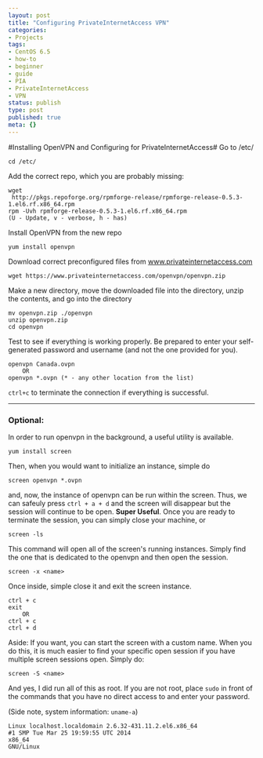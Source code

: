 ```yaml
---
layout: post
title: "Configuring PrivateInternetAccess VPN"
categories:
- Projects
tags:
- CentOS 6.5
- how-to
- beginner
- guide
- PIA
- PrivateInternetAccess
- VPN
status: publish
type: post
published: true
meta: {}
---
```

#Installing OpenVPN and Configuring for PrivateInternetAccess#
Go to /etc/

```
cd /etc/
```

Add the correct repo, which you are probably missing:

```
wget
 http://pkgs.repoforge.org/rpmforge-release/rpmforge-release-0.5.3-1.el6.rf.x86_64.rpm
rpm -Uvh rpmforge-release-0.5.3-1.el6.rf.x86_64.rpm
(U - Update, v - verbose, h - has)
```
Install OpenVPN from the new repo

```
yum install openvpn
```

Download correct preconfigured files from www.privateinternetaccess.com

```
wget https://www.privateinternetaccess.com/openvpn/openvpn.zip
```

Make a new directory, move the downloaded file into the directory, unzip the contents, and go into the directory

```
mv openvpn.zip ./openvpn
unzip openvpn.zip
cd openvpn
```

Test to see if everything is working properly. Be prepared to enter your self-generated password and username (and not the one provided for you).

```
openvpn Canada.ovpn
	OR
openvpn *.ovpn (* - any other location from the list)
```

`ctrl+c` to terminate the connection if everything is successful.

***

### Optional: ###

In order to run openvpn in the background, a useful utility is available.

```
yum install screen
```

Then, when you would want to initialize an instance, simple do

```
screen openvpn *.ovpn
```

and, now, the instance of openvpn can be run within the screen. Thus, we can safeuly press `ctrl + a + d` and the screen will disappear but the session will continue to be open. **Super Useful**. Once you are ready to terminate the session, you can simply close your machine, or

```
screen -ls
```

This command will open all of the screen's running instances. Simply find the one that is dedicated to the openvpn and then open the session.

```
screen -x <name>
```

Once inside, simple close it and exit the screen instance.

```
ctrl + c
exit
	OR
ctrl + c
ctrl + d
```

Aside: If you want, you can start the screen with a custom name. When you do this, it is much easier to find your specific open session if you have multiple screen sessions open. Simply do:

```
screen -S <name>
```

And yes, I did run all of this as root. If you are not root, place `` sudo `` in front of the commands that you have no direct access to and enter your password.

(Side note, system information: `uname-a`)

```
Linux localhost.localdomain 2.6.32-431.11.2.el6.x86_64
#1 SMP Tue Mar 25 19:59:55 UTC 2014
x86_64
GNU/Linux
```

